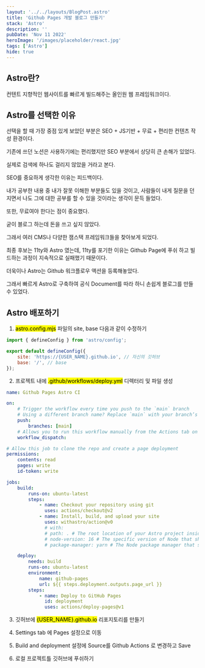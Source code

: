 ```yaml
---
layout: '../../layouts/BlogPost.astro'
title: 'Github Pages 개발 블로그 만들기'
stack: 'Astro'
description: ''
pubDate: 'Nov 11 2022'
heroImage: '/images/placeholder/react.jpg'
tags: ['Astro']
hide: true
---
```


## Astro란?

컨텐트 지향적인 웹사이트를 빠르게 빌드해주는 올인원 웹 프레임워크이다.

## Astro를 선택한 이유

선택을 할 때 가장 중점 있게 보았던 부분은 SEO + JS기반 + 무료 + 편리한 컨텐츠 작성 환경이다.

기존에 쓰던 노션은 사용하기에는 편리했지만 SEO 부분에서 상당히 큰 손해가 있었다.

실제로 검색에 하나도 걸리지 않았을 거라고 본다.

SEO를 중요하게 생각한 이유는 피드백이다.

내가 공부한 내용 중 내가 잘못 이해한 부분들도 있을 것이고, 사람들이 내게 질문을 던지면서 나도 그에 대한 공부를 할 수 있을 것이라는 생각이 문득 들었다.

또한, 무료여야 한다는 점이 중요했다.

굳이 블로그 하는데 돈을 쓰고 싶지 않았다.

그래서 여러 CMS나 다양한 잼스택 프레임워크들을 찾아보게 되었다.

최종 후보는 11ty와 Astro 였는데, 11ty를 포기한 이유는 Github Page에 푸쉬 하고 빌드하는 과정이 지속적으로 실패했기 때문이다.

더욱이나 Astro는 Github 워크플로우 액션을 등록해놓았다.

그래서 빠르게 Astro로 구축하여 공식 Document를 따라 하니 손쉽게 블로그를 만들 수 있었다.

## Astro 배포하기

1. <mark>astro.config.mjs</mark> 파일의 site, base 다음과 같이 수정하기

```mjs
import { defineConfig } from 'astro/config';

export default defineConfig({
    site: 'https://{USER_NAME}.github.io', // 자신의 깃허브
    base: '/', // base
});
```

2. 프로젝트 내에 <mark>.github/workflows/deploy.yml</mark> 디렉터리 및 파일 생성

```yml
name: Github Pages Astro CI

on:
    # Trigger the workflow every time you push to the `main` branch
    # Using a different branch name? Replace `main` with your branch’s name
    push:
        branches: [main]
    # Allows you to run this workflow manually from the Actions tab on GitHub.
    workflow_dispatch:

# Allow this job to clone the repo and create a page deployment
permissions:
    contents: read
    pages: write
    id-token: write

jobs:
    build:
        runs-on: ubuntu-latest
        steps:
            - name: Checkout your repository using git
              uses: actions/checkout@v2
            - name: Install, build, and upload your site
              uses: withastro/action@v0
              # with:
              # path: . # The root location of your Astro project inside the repository. (optional)
              # node-version: 16 # The specific version of Node that should be used to build your site. Defaults to 16. (optional)
              # package-manager: yarn # The Node package manager that should be used to install dependencies and build your site. Automatically detected based on your lockfile. (optional)

    deploy:
        needs: build
        runs-on: ubuntu-latest
        environment:
            name: github-pages
            url: ${{ steps.deployment.outputs.page_url }}
        steps:
            - name: Deploy to GitHub Pages
              id: deployment
              uses: actions/deploy-pages@v1
```

3. 깃허브에 <mark>{USER_NAME}.github.io</mark> 리포지토리를 만들기

4. Settings tab 에 Pages 설정으로 이동

5. Build and deployment 설정에 Source를 Github Actions 로 변경하고 Save

6. 로컬 프로젝트틀 깃허브에 푸쉬하기
